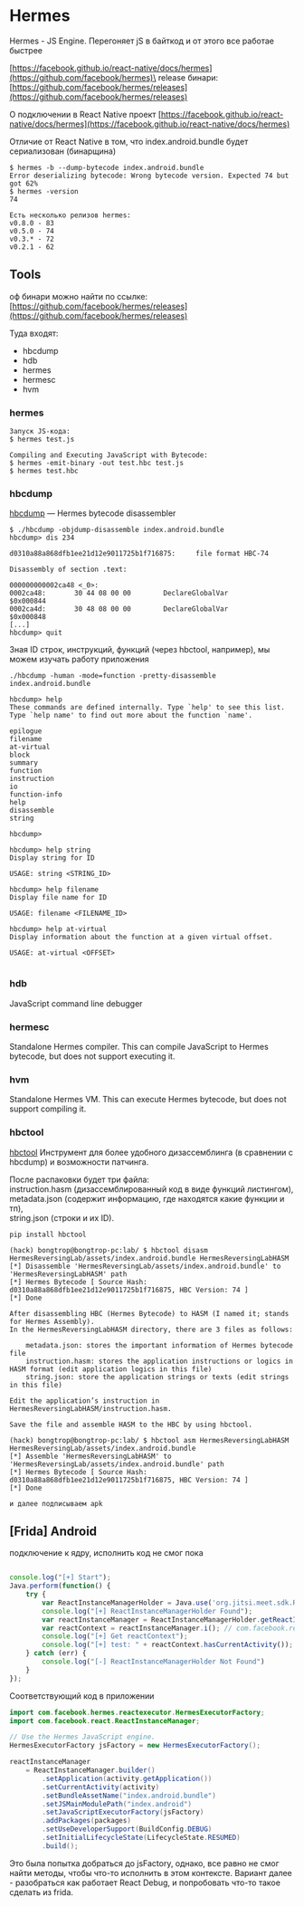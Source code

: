 # Hermes

Hermes - JS Engine. Перегоняет jS в байткод и от этого все работае быстрее

[https://facebook.github.io/react-native/docs/hermes](https://github.com/facebook/hermes)\
release бинари: [https://github.com/facebook/hermes/releases](https://github.com/facebook/hermes/releases)

О подключении в React Native проект [https://facebook.github.io/react-native/docs/hermes](https://facebook.github.io/react-native/docs/hermes)

Отличие от React Native в том, что index.android.bundle будет сериализован (бинарщина)

```
$ hermes -b --dump-bytecode index.android.bundle
Error deserializing bytecode: Wrong bytecode version. Expected 74 but got 62%
$ hermes -version
74

Есть несколько релизов hermes:
v0.8.0 - 83
v0.5.0 - 74
v0.3.* - 72
v0.2.1 - 62
```

## Tools

оф бинари можно найти по ссылке: [https://github.com/facebook/hermes/releases](https://github.com/facebook/hermes/releases)

Туда входят:&#x20;

* hbcdump
* hdb
* hermes
* hermesc
* hvm

### hermes

```
Запуск JS-кода:
$ hermes test.js

Compiling and Executing JavaScript with Bytecode:
$ hermes -emit-binary -out test.hbc test.js
$ hermes test.hbc
```

### hbcdump

[hbcdump](https://github.com/facebook/hermes/releases) — Hermes bytecode disassembler

```
$ ./hbcdump -objdump-disassemble index.android.bundle
hbcdump> dis 234

d0310a88a868dfb1ee21d12e9011725b1f716875:     file format HBC-74

Disassembly of section .text:

000000000002ca48 <_0>:
0002ca48:       30 44 08 00 00        DeclareGlobalVar        $0x000844
0002ca4d:       30 48 08 00 00        DeclareGlobalVar        $0x000848
[...]
hbcdump> quit
```

Зная ID строк, инструкций, функций (через hbctool, например), мы можем изучать работу приложения

```
./hbcdump -human -mode=function -pretty-disassemble index.android.bundle

hbcdump> help
These commands are defined internally. Type `help' to see this list.
Type `help name' to find out more about the function `name'.

epilogue
filename
at-virtual
block
summary
function
instruction
io
function-info
help
disassemble
string

hbcdump>

hbcdump> help string
Display string for ID

USAGE: string <STRING_ID>

hbcdump> help filename
Display file name for ID

USAGE: filename <FILENAME_ID>

hbcdump> help at-virtual
Display information about the function at a given virtual offset.

USAGE: at-virtual <OFFSET>


```

### hdb

JavaScript command line debugger

### hermesc

Standalone Hermes compiler. This can compile JavaScript to Hermes bytecode, but does not support executing it.

### hvm

Standalone Hermes VM. This can execute Hermes bytecode, but does not support compiling it.

### hbctool

[hbctool](https://github.com/bongtrop/hbctool) Инструмент для более удобного дизассемблинга (в сравнении с hbcdump) и возможности патчинга.

После распаковки будет три файла: \
instruction.hasm (дизассемблированный код в виде функций листингом), \
metadata.json (содержит информацию, где находятся какие функции и тп), \
string.json (строки и их ID).

```
pip install hbctool

(hack) bongtrop@bongtrop-pc:lab/ $ hbctool disasm HermesReversingLab/assets/index.android.bundle HermesReversingLabHASM
[*] Disassemble 'HermesReversingLab/assets/index.android.bundle' to 'HermesReversingLabHASM' path
[*] Hermes Bytecode [ Source Hash: d0310a88a868dfb1ee21d12e9011725b1f716875, HBC Version: 74 ]
[*] Done

After disassembling HBC (Hermes Bytecode) to HASM (I named it; stands for Hermes Assembly). 
In the HermesReversingLabHASM directory, there are 3 files as follows:

    metadata.json: stores the important information of Hermes bytecode file
    instruction.hasm: stores the application instructions or logics in HASM format (edit application logics in this file)
    string.json: store the application strings or texts (edit strings in this file)

Edit the application’s instruction in HermesReversingLabHASM/instruction.hasm.

Save the file and assemble HASM to the HBC by using hbctool.

(hack) bongtrop@bongtrop-pc:lab/ $ hbctool asm HermesReversingLabHASM HermesReversingLab/assets/index.android.bundle 
[*] Assemble 'HermesReversingLabHASM' to 'HermesReversingLab/assets/index.android.bundle' path
[*] Hermes Bytecode [ Source Hash: d0310a88a868dfb1ee21d12e9011725b1f716875, HBC Version: 74 ]
[*] Done

и далее подписываем apk
```

## \[Frida] Android

подключение к ядру, исполнить код не смог пока

```javascript

console.log("[+] Start");
Java.perform(function() {
    try {
        var ReactInstanceManagerHolder = Java.use('org.jitsi.meet.sdk.ReactInstanceManagerHolder');
        console.log("[+] ReactInstanceManagerHolder Found");
        var reactInstanceManager = ReactInstanceManagerHolder.getReactInstanceManager();  // com.facebook.react.h
        var reactContext = reactInstanceManager.i(); // com.facebook.react.bridge.ReactContext
        console.log("[+] Get reactContext");
        console.log("[+] test: " + reactContext.hasCurrentActivity());
    } catch (err) {
        console.log("[-] ReactInstanceManagerHolder Not Found")
    }
});
```

Соответствующий код в приложении

```java
import com.facebook.hermes.reactexecutor.HermesExecutorFactory;
import com.facebook.react.ReactInstanceManager;

// Use the Hermes JavaScript engine.
HermesExecutorFactory jsFactory = new HermesExecutorFactory();

reactInstanceManager
    = ReactInstanceManager.builder()
        .setApplication(activity.getApplication())
        .setCurrentActivity(activity)
        .setBundleAssetName("index.android.bundle")
        .setJSMainModulePath("index.android")
        .setJavaScriptExecutorFactory(jsFactory)
        .addPackages(packages)
        .setUseDeveloperSupport(BuildConfig.DEBUG)
        .setInitialLifecycleState(LifecycleState.RESUMED)
        .build();
```

Это была попытка добраться до jsFactory, однако, все равно не смог найти методы, чтобы что-то исполнить в этом контексте. Вариант далее - разобраться как работает React Debug, и попробовать что-то такое сделать из frida.
